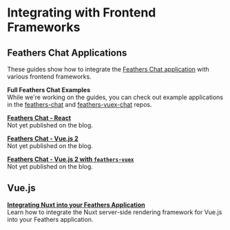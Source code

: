 # Integrating with Frontend Frameworks

## Feathers Chat Applications
These guides show how to integrate the [Feathers Chat application](../chat/readme.md) with various frontend frameworks.  

**Full Feathers Chat Examples**<br/>
While we're working on the guides, you can check out example applications in the [feathers-chat](https://github.com/feathersjs/feathers-chat) and [feathers-vuex-chat](https://github.com/feathersjs/feathers-vuex-chat) repos.

[**Feathers Chat - React**]()<br/>
Not yet published on the blog.

[**Feathers Chat - Vue.js 2**]()<br/>
Not yet published on the blog.

[**Feathers Chat - Vue.js 2 with `feathers-vuex`**]()<br/>
Not yet published on the blog.


## Vue.js

[**Integrating Nuxt into your Feathers Application**](https://blog.feathersjs.com/ssr-vuejs-app-with-feathers-and-nuxt-bb7dfd3e6397)<br/>
Learn how to integrate the Nuxt server-side rendering framework for Vue.js into your Feathers application.
